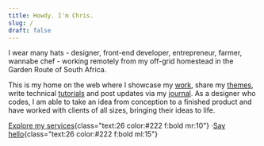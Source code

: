```yaml
---
title: Howdy. I'm Chris.
slug: /
draft: false
---
```


I wear many hats - designer, front-end developer, entrepreneur, farmer, wannabe chef - working remotely from my off-grid homestead in the Garden Route of South Africa.
<!--more-->
This is my home on the web where I showcase my [work](/work "View a selection of my work"), share my [themes](/themes "Share my open-source themes"), write technical [tutorials](/tutorials "Check out my technical tutorials") and post updates via my [journal](/journal "Share updates of what I'm working on via my journal"). As a designer who codes, I am able to take an idea from conception to a finished product and have worked with clients of all sizes, bringing their ideas to life.

[Explore my services](/services){class="text:26 color:#222 f:bold mr:10"} &middot;[Say hello](/contact){class="text:26 color:#222 f:bold ml:15"}